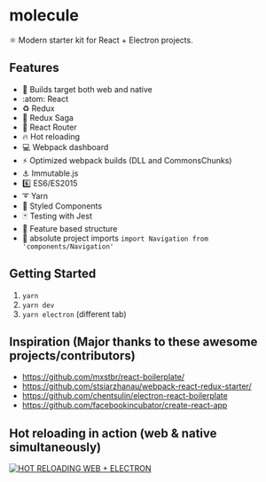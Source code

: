 # molecule

:atom_symbol: Modern starter kit for React + Electron projects.

## Features

- :couple: Builds target both web and native
- :atom: React
- :recycle: Redux
- :blue_book: Redux Saga
- :link: React Router
- :fire: Hot reloading
- :computer: Webpack dashboard
- :zap: Optimized webpack builds (DLL and CommonsChunks)
- :anchor: Immutable.js
- :six: ES6/ES2015
- :curly_loop: Yarn
- :lipstick: Styled Components
- :black_joker: Testing with Jest
- :file_folder: Feature based structure
- :wrench: absolute project imports `import Navigation from 'components/Navigation'`

## Getting Started
1. `yarn`
2. `yarn dev`
3. `yarn electron` (different tab)

## Inspiration (Major thanks to these awesome projects/contributors)

- https://github.com/mxstbr/react-boilerplate/
- https://github.com/stsiarzhanau/webpack-react-redux-starter/
- https://github.com/chentsulin/electron-react-boilerplate
- https://github.com/facebookincubator/create-react-app

## Hot reloading in action (web & native simultaneously)
[![HOT RELOADING WEB + ELECTRON](http://recordit.co/iHAbdaTheO)](http://recordit.co/iHAbdaTheO)